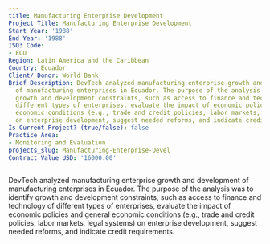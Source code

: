 ```yaml
---
title: Manufacturing Enterprise Development
Project Title: Manufacturing Enterprise Development
Start Year: '1988'
End Year: '1988'
ISO3 Code:
- ECU
Region: Latin America and the Caribbean
Country: Ecuador
Client/ Donor: World Bank
Brief Description: DevTech analyzed manufacturing enterprise growth and development
  of manufacturing enterprises in Ecuador. The purpose of the analysis was to identify
  growth and development constraints, such as access to finance and technology of
  different types of enterprises, evaluate the impact of economic policies and general
  economic conditions (e.g., trade and credit policies, labor markets, legal systems)
  on enterprise development, suggest needed reforms, and indicate credit requirements.
Is Current Project? (true/false): false
Practice Area:
- Monitoring and Evaluation
projects_slug: Manufacturing-Enterprise-Devel
Contract Value USD: '16000.00'
---
```


DevTech analyzed manufacturing enterprise growth and development of manufacturing enterprises in Ecuador. The purpose of the analysis was to identify growth and development constraints, such as access to finance and technology of different types of enterprises, evaluate the impact of economic policies and general economic conditions (e.g., trade and credit policies, labor markets, legal systems) on enterprise development, suggest needed reforms, and indicate credit requirements.